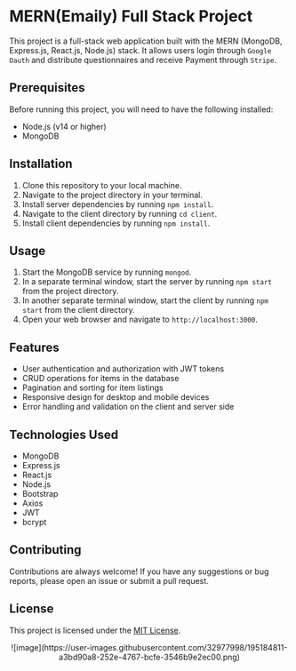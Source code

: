 # MERN(Emaily) Full Stack Project

This project is a full-stack web application built with the MERN (MongoDB, Express.js, React.js, Node.js) stack. It allows users login through `Google Oauth` and  distribute questionnaires and receive Payment through `Stripe`.

## Prerequisites

Before running this project, you will need to have the following installed:

- Node.js (v14 or higher)
- MongoDB

## Installation

1. Clone this repository to your local machine.
2. Navigate to the project directory in your terminal.
3. Install server dependencies by running `npm install`.
4. Navigate to the client directory by running `cd client`.
5. Install client dependencies by running `npm install`.

## Usage

1. Start the MongoDB service by running `mongod`.
2. In a separate terminal window, start the server by running `npm start` from the project directory.
3. In another separate terminal window, start the client by running `npm start` from the client directory.
4. Open your web browser and navigate to `http://localhost:3000`.

## Features

- User authentication and authorization with JWT tokens
- CRUD operations for items in the database
- Pagination and sorting for item listings
- Responsive design for desktop and mobile devices
- Error handling and validation on the client and server side

## Technologies Used

- MongoDB
- Express.js
- React.js
- Node.js
- Bootstrap
- Axios
- JWT
- bcrypt

## Contributing

Contributions are always welcome! If you have any suggestions or bug reports, please open an issue or submit a pull request.

## License

This project is licensed under the [MIT License](LICENSE).

<center>
![image](https://user-images.githubusercontent.com/32977998/195184811-a3bd90a8-252e-4767-bcfe-3546b9e2ec00.png)
</center>
